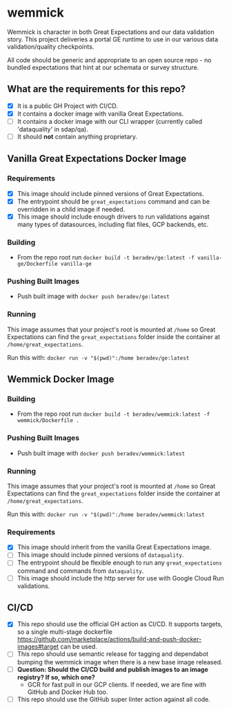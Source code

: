 # wemmick

Wemmick is character in both Great Expectations and our data validation story.
This project deliveries a portal GE runtime to use in our various data validation/quality checkpoints.

All code should be generic and appropriate to an open source repo - no bundled expectations that hint at our schemata or survey structure.

## What are the requirements for this repo?

- [x] It is a public GH Project with CI/CD.
- [x] It contains a docker image with vanilla Great Expectations.
- [ ] It contains a docker image with our CLI wrapper (currently called 'dataquality' in sdap/qa).
- [ ] It should **not** contain anything proprietary.

## Vanilla Great Expectations Docker Image

### Requirements

- [x] This image should include pinned versions of Great Expectations.
- [x] The entrypoint should be `great_expectations` command and can be overridden in a child image if needed.
- [x] This image should include enough drivers to run validations against many types of datasources, including flat files, GCP backends, etc.

### Building

- From the repo root run `docker build -t beradev/ge:latest -f vanilla-ge/Dockerfile vanilla-ge`

### Pushing Built Images

- Push built image with `docker push beradev/ge:latest`

### Running

This image assumes that your project's root is mounted at `/home` so Great Expectations can find the `great_expectations` folder inside the container at `/home/great_expectations`.

Run this with: `docker run -v "$(pwd)":/home beradev/ge:latest`

## Wemmick Docker Image

### Building

- From the repo root run `docker build -t beradev/wemmick:latest -f wemmick/Dockerfile .`

### Pushing Built Images

- Push built image with `docker push beradev/wemmick:latest`

### Running

This image assumes that your project's root is mounted at `/home` so Great Expectations can find the `great_expectations` folder inside the container at `/home/great_expectations`.

Run this with: `docker run -v "$(pwd)":/home beradev/wemmick:latest`

### Requirements

- [x] This image should inherit from the vanilla Great Expectations image.
- [ ] This image should include pinned versions of `dataquality`.
- [ ] The entrypoint should be flexible enough to run any `great_expectations` command and commands from `dataquality`.
- [ ] This image should include the http server for use with Google Cloud Run validations.

## CI/CD

- [x] This repo should use the official GH action as CI/CD. It supports targets, so a single multi-stage dockerfile https://github.com/marketplace/actions/build-and-push-docker-images#target can be used.
- [ ] This repo should use semantic release for tagging and dependabot bumping the wemmick image when there is a new base image released.
- [ ] **Question: Should the CI/CD build and publish images to an image registry? If so, which one?**
  - GCR for fast pull in our GCP clients. If needed, we are fine with GitHub and Docker Hub too.
- [ ] This repo should use the GitHub super linter action against all code.
